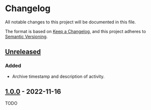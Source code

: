 # Changelog

All notable changes to this project will be documented in this file.

The format is based on [Keep a Changelog](https://keepachangelog.com/en/1.0.0/),
and this project adheres to
[Semantic Versioning](https://semver.org/spec/v2.0.0.html).

## [Unreleased]

### Added

- Archive timestamp and description of activity.

## [1.0.0] - 2022-11-16

TODO

[Unreleased]: https://github.com/falkoschumann/activity-sampling-java/compare/v1.0.0...HEAD
[1.0.0]: https://github.com/falkoschumann/activity-sampling-java/releases/tag/v1.0.0
